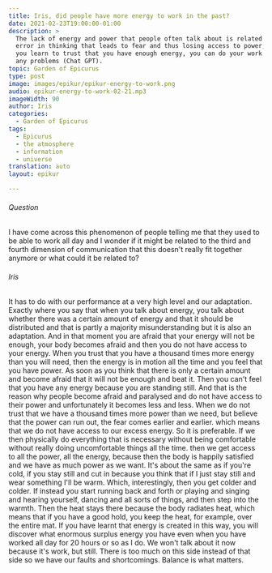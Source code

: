 ```yaml
---
title: Iris, did people have more energy to work in the past?
date: 2021-02-23T19:00:00-01:00
description: >
  The lack of energy and power that people often talk about is related to an
  error in thinking that leads to fear and thus losing access to power, but if
  you learn to trust that you have enough energy, you can do your work without
  any problems (Chat GPT).
topic: Garden of Epicurus
type: post
image: images/epikur/epikur-energy-to-work.png
audio: epikur-energy-to-work-02-21.mp3
imageWidth: 90
author: Iris
categories:
  - Garden of Epicurus
tags:
  - Epicurus
  - the atmosphere
  - information
  - universe
translation: auto
layout: epikur

---
```


###### Question
I have come across this phenomenon of people telling me that they used to be able to work all day and I wonder if it might be related to the third and fourth dimension of communication that this doesn't really fit together anymore or what could it be related to?

###### Iris
It has to do with our performance at a very high level and our adaptation. Exactly where you say that when you talk about energy, you talk about whether there was a certain amount of energy and that it should be distributed and that is partly a majority misunderstanding but it is also an adaptation.
And in that moment you are afraid that your energy will not be enough, your body becomes afraid and then you do not have access to your energy.
When you trust that you have a thousand times more energy than you will need, then the energy is in motion all the time and you feel that you have power.
As soon as you think that there is only a certain amount and become afraid that it will not be enough and beat it. Then you can't feel that you have any energy because you are standing still.
And that is the reason why people become afraid and paralysed and do not have access to their power and unfortunately it becomes less and less.
When we do not trust that we have a thousand times more power than we need, but believe that the power can run out, the fear comes earlier and earlier.
which means that we do not have access to our excess energy. So it is preferable.
If we then physically do everything that is necessary without being comfortable without really doing uncomfortable things all the time.
then we get access to all the power, all the energy, because then the body is happily satisfied and we have as much power as we want.
It's about the same as if you're cold, if you stay still and cut in because you think that if I just stay still and wear something I'll be warm.
Which, interestingly, then you get colder and colder.
If instead you start running back and forth or playing and singing and hearing yourself, dancing and all sorts of things, and then step into the warmth.
Then the heat stays there because the body radiates heat, which means that if you have a good hold, you keep the heat, for example, over the entire mat.
If you have learnt that energy is created in this way, you will discover what enormous surplus energy you have even when you have worked all day for 20 hours or so as I do.
We won't talk about it now because it's work, but still.
There is too much on this side instead of that side so we have our faults and shortcomings.
Balance is what matters.
